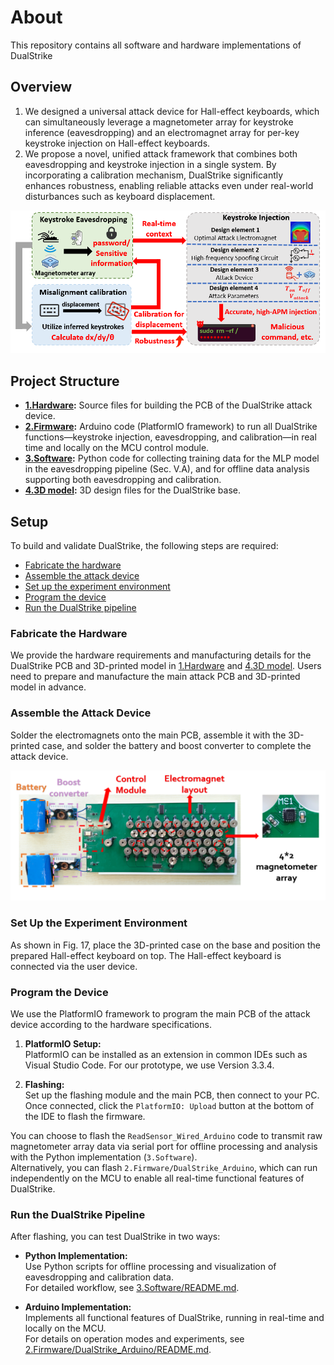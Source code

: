 # About

This repository contains all software and hardware implementations of DualStrike

## Overview

1. We designed a universal attack device for Hall-effect keyboards, which can simultaneously leverage a magnetometer array for keystroke inference (eavesdropping) and an electromagnet array for per-key keystroke injection on Hall-effect keyboards.
2. We propose a novel, unified attack framework that combines both eavesdropping and keystroke injection in a single system. By incorporating a calibration mechanism, DualStrike significantly enhances robustness, enabling reliable attacks even under real-world disturbances such as keyboard displacement.

![DualStrike Main PCB](Imgs/DualStrike_pipeline.png)

## Project Structure

- **[1.Hardware](1.Hardawre/README.md):** Source files for building the PCB of the DualStrike attack device.
- **[2.Firmware](2.Firmware/README.md):** Arduino code (PlatformIO framework) to run all DualStrike functions—keystroke injection, eavesdropping, and calibration—in real time and locally on the MCU control module.
- **[3.Software](3.Software/README.md):** Python code for collecting training data for the MLP model in the eavesdropping pipeline (Sec. V.A), and for offline data analysis supporting both eavesdropping and calibration.
- **[4.3D model](4.3D_model/README.md):** 3D design files for the DualStrike base.


## Setup

To build and validate DualStrike, the following steps are required:

- [Fabricate the hardware](#fabricate-the-hardware)
- [Assemble the attack device](#assemble-the-attack-device)
- [Set up the experiment environment](#set-up-the-experiment-environment)
- [Program the device](#program-the-device)
- [Run the DualStrike pipeline](#run-the-dualstrike-pipeline)


### Fabricate the Hardware

We provide the hardware requirements and manufacturing details for the DualStrike PCB and 3D-printed model in [1.Hardware](1.Hardawre/README.md) and [4.3D model](4.3D_model/README.md). Users need to prepare and manufacture the main attack PCB and 3D-printed model in advance.


### Assemble the Attack Device

Solder the electromagnets onto the main PCB, assemble it with the 3D-printed case, and solder the battery and boost converter to complete the attack device.

![Complete Attack Device](Imgs/complete_attack_device.png)


### Set Up the Experiment Environment

As shown in Fig. 17, place the 3D-printed case on the base and position the prepared Hall-effect keyboard on top. The Hall-effect keyboard is connected via the user device.


### Program the Device

We use the PlatformIO framework to program the main PCB of the attack device according to the hardware specifications.

1. **PlatformIO Setup:**  
   PlatformIO can be installed as an extension in common IDEs such as Visual Studio Code. For our prototype, we use Version 3.3.4.

2. **Flashing:**  
   Set up the flashing module and the main PCB, then connect to your PC.  
   Once connected, click the `PlatformIO: Upload` button at the bottom of the IDE to flash the firmware.

You can choose to flash the `ReadSensor_Wired_Arduino` code to transmit raw magnetometer array data via serial port for offline processing and analysis with the Python implementation (`3.Software`).  
Alternatively, you can flash `2.Firmware/DualStrike_Arduino`, which can run independently on the MCU to enable all real-time functional features of DualStrike.


### Run the DualStrike Pipeline

After flashing, you can test DualStrike in two ways:

- **Python Implementation:**  
  Use Python scripts for offline processing and visualization of eavesdropping and calibration data.  
  For detailed workflow, see [3.Software/README.md](3.Software/README.md).

- **Arduino Implementation:**  
  Implements all functional features of DualStrike, running in real-time and locally on the MCU.  
  For details on operation modes and experiments, see [2.Firmware/DualStrike_Arduino/README.md](2.Firmware/DualStrike_Arduino/README.md).

